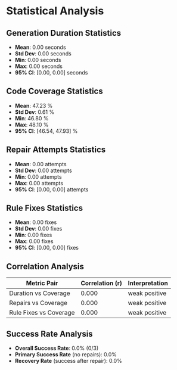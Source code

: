 # Statistical Analysis

## Generation Duration Statistics

- **Mean**: 0.00 seconds
- **Std Dev**: 0.00 seconds
- **Min**: 0.00 seconds
- **Max**: 0.00 seconds
- **95% CI**: [0.00, 0.00] seconds

## Code Coverage Statistics

- **Mean**: 47.23 %
- **Std Dev**: 0.61 %
- **Min**: 46.80 %
- **Max**: 48.10 %
- **95% CI**: [46.54, 47.93] %

## Repair Attempts Statistics

- **Mean**: 0.00 attempts
- **Std Dev**: 0.00 attempts
- **Min**: 0.00 attempts
- **Max**: 0.00 attempts
- **95% CI**: [0.00, 0.00] attempts

## Rule Fixes Statistics

- **Mean**: 0.00 fixes
- **Std Dev**: 0.00 fixes
- **Min**: 0.00 fixes
- **Max**: 0.00 fixes
- **95% CI**: [0.00, 0.00] fixes

## Correlation Analysis

| Metric Pair | Correlation (r) | Interpretation |
|-------------|-----------------|----------------|
| Duration vs Coverage | 0.000 | weak positive |
| Repairs vs Coverage | 0.000 | weak positive |
| Rule Fixes vs Coverage | 0.000 | weak positive |

## Success Rate Analysis

- **Overall Success Rate**: 0.0% (0/3)
- **Primary Success Rate** (no repairs): 0.0%
- **Recovery Rate** (success after repair): 0.0%
